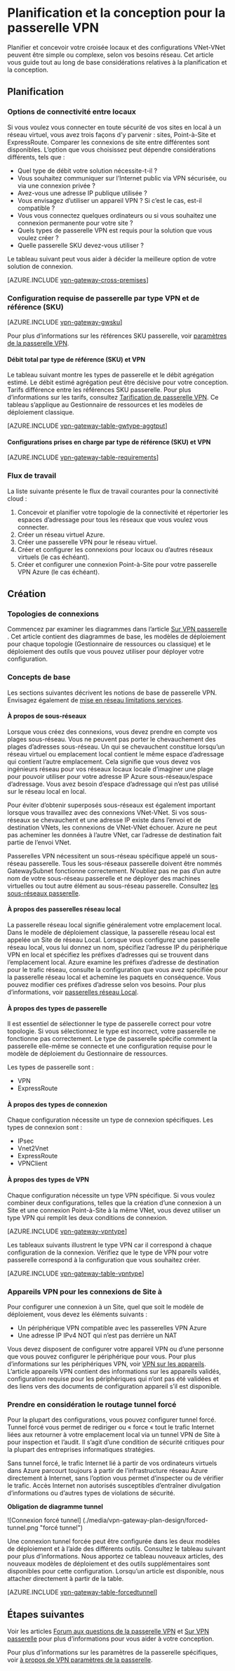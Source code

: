 <properties 
   pageTitle="Conception et planification de la passerelle VPN | Microsoft Azure"
   description="En savoir plus sur la planification de la passerelle VPN et du style entre local, hybride et les connexions de VNet-VNet"
   services="vpn-gateway"
   documentationCenter="na"
   authors="cherylmc"
   manager="carmonm"
   editor=""
   tags="azure-service-management,azure-resource-manager"/>
<tags 
   ms.service="vpn-gateway"
   ms.devlang="na"
   ms.topic="article"
   ms.tgt_pltfrm="na"
   ms.workload="infrastructure-services"
   ms.date="10/18/2016"
   ms.author="cherylmc"/>

# <a name="planning-and-design-for-vpn-gateway"></a>Planification et la conception pour la passerelle VPN

Planifier et concevoir votre croisée locaux et des configurations VNet-VNet peuvent être simple ou complexe, selon vos besoins réseau. Cet article vous guide tout au long de base considérations relatives à la planification et la conception.

## <a name="planning"></a>Planification


### <a name="compare"></a>Options de connectivité entre locaux

Si vous voulez vous connecter en toute sécurité de vos sites en local à un réseau virtuel, vous avez trois façons d’y parvenir : sites, Point-à-Site et ExpressRoute. Comparer les connexions de site entre différentes sont disponibles. L’option que vous choisissez peut dépendre considérations différents, tels que :


- Quel type de débit votre solution nécessite-t-il ?
- Vous souhaitez communiquer sur l’Internet public via VPN sécurisée, ou via une connexion privée ?
- Avez-vous une adresse IP publique utilisée ?
- Vous envisagez d’utiliser un appareil VPN ? Si c’est le cas, est-il compatible ?
- Vous vous connectez quelques ordinateurs ou si vous souhaitez une connexion permanente pour votre site ?
- Quels types de passerelle VPN est requis pour la solution que vous voulez créer ?
- Quelle passerelle SKU devez-vous utiliser ?


Le tableau suivant peut vous aider à décider la meilleure option de votre solution de connexion.


[AZURE.INCLUDE [vpn-gateway-cross-premises](../../includes/vpn-gateway-cross-premises-include.md)]



### <a name="gwrequire"></a>Configuration requise de passerelle par type VPN et de référence (SKU)

[AZURE.INCLUDE [vpn-gateway-gwsku](../../includes/vpn-gateway-gwsku-include.md)]

Pour plus d’informations sur les références SKU passerelle, voir [paramètres de la passerelle VPN](vpn-gateway-about-vpn-gateway-settings.md#gwsku).

#### <a name="aggregate-throughput-by-sku-and-vpn-type"></a>Débit total par type de référence (SKU) et VPN

Le tableau suivant montre les types de passerelle et le débit agrégation estimé. Le débit estimé agrégation peut être décisive pour votre conception.
Tarifs différence entre les références SKU passerelle. Pour plus d’informations sur les tarifs, consultez [Tarification de passerelle VPN](https://azure.microsoft.com/pricing/details/vpn-gateway/). Ce tableau s’applique au Gestionnaire de ressources et les modèles de déploiement classique.

[AZURE.INCLUDE [vpn-gateway-table-gwtype-aggtput](../../includes/vpn-gateway-table-gwtype-aggtput-include.md)] 

#### <a name="supported-configurations-by-sku-and-vpn-type"></a>Configurations prises en charge par type de référence (SKU) et VPN

[AZURE.INCLUDE [vpn-gateway-table-requirements](../../includes/vpn-gateway-table-requirements-include.md)] 

### <a name="wf"></a>Flux de travail

La liste suivante présente le flux de travail courantes pour la connectivité cloud :

1.  Concevoir et planifier votre topologie de la connectivité et répertorier les espaces d’adressage pour tous les réseaux que vous voulez vous connecter.
2.  Créer un réseau virtuel Azure. 
3.  Créer une passerelle VPN pour le réseau virtuel.
4.  Créer et configurer les connexions pour locaux ou d’autres réseaux virtuels (le cas échéant).
5.  Créer et configurer une connexion Point-à-Site pour votre passerelle VPN Azure (le cas échéant).
 

## <a name="design"></a>Création

### <a name="topologies"></a>Topologies de connexions

Commencez par examiner les diagrammes dans l’article [Sur VPN passerelle](vpn-gateway-about-vpngateways.md) . Cet article contient des diagrammes de base, les modèles de déploiement pour chaque topologie (Gestionnaire de ressources ou classique) et le déploiement des outils que vous pouvez utiliser pour déployer votre configuration.   

### <a name="designbasics"></a>Concepts de base

Les sections suivantes décrivent les notions de base de passerelle VPN. Envisagez également de [mise en réseau limitations services](../articles/azure-subscription-service-limits.md#networking-limits).


#### <a name="subnets"></a>À propos de sous-réseaux

Lorsque vous créez des connexions, vous devez prendre en compte vos plages sous-réseau. Vous ne peuvent pas porter le chevauchement des plages d’adresses sous-réseau. Un qui se chevauchent constitue lorsqu’un réseau virtuel ou emplacement local contient le même espace d’adressage qui contient l’autre emplacement. Cela signifie que vous devez vos ingénieurs réseau pour vos réseaux locaux locale d’imaginer une plage pour pouvoir utiliser pour votre adresse IP Azure sous-réseaux/espace d’adressage. Vous avez besoin d’espace d’adressage qui n’est pas utilisé sur le réseau local en local. 

Pour éviter d’obtenir superposés sous-réseaux est également important lorsque vous travaillez avec des connexions VNet-VNet. Si vos sous-réseaux se chevauchent et une adresse IP existe dans l’envoi et de destination VNets, les connexions de VNet-VNet échouer. Azure ne peut pas acheminer les données à l’autre VNet, car l’adresse de destination fait partie de l’envoi VNet. 

Passerelles VPN nécessitent un sous-réseau spécifique appelé un sous-réseau passerelle. Tous les sous-réseaux passerelle doivent être nommés GatewaySubnet fonctionne correctement. N’oubliez pas ne pas d’un autre nom de votre sous-réseau passerelle et ne déployer des machines virtuelles ou tout autre élément au sous-réseau passerelle. Consultez [les sous-réseaux passerelle](vpn-gateway-about-vpn-gateway-settings.md#gwsub).

#### <a name="local"></a>À propos des passerelles réseau local

La passerelle réseau local signifie généralement votre emplacement local. Dans le modèle de déploiement classique, la passerelle réseau local est appelée un Site de réseau Local. Lorsque vous configurez une passerelle réseau local, vous lui donnez un nom, spécifiez l’adresse IP du périphérique VPN en local et spécifiez les préfixes d’adresses qui se trouvent dans l’emplacement local. Azure examine les préfixes d’adresse de destination pour le trafic réseau, consulte la configuration que vous avez spécifiée pour la passerelle réseau local et achemine les paquets en conséquence. Vous pouvez modifier ces préfixes d’adresse selon vos besoins. Pour plus d’informations, voir [passerelles réseau Local](vpn-gateway-about-vpn-gateway-settings.md#lng).


#### <a name="gwtype"></a>À propos des types de passerelle

Il est essentiel de sélectionner le type de passerelle correct pour votre topologie. Si vous sélectionnez le type est incorrect, votre passerelle ne fonctionne pas correctement. Le type de passerelle spécifie comment la passerelle elle-même se connecte et une configuration requise pour le modèle de déploiement du Gestionnaire de ressources.

Les types de passerelle sont :

- VPN
- ExpressRoute

#### <a name="connectiontype"></a>À propos des types de connexion

Chaque configuration nécessite un type de connexion spécifiques. Les types de connexion sont :

- IPsec
- Vnet2Vnet
- ExpressRoute
- VPNClient


#### <a name="vpntype"></a>À propos des types de VPN

Chaque configuration nécessite un type VPN spécifique. Si vous voulez combiner deux configurations, telles que la création d’une connexion à un Site et une connexion Point-à-Site à la même VNet, vous devez utiliser un type VPN qui remplit les deux conditions de connexion.

[AZURE.INCLUDE [vpn-gateway-vpntype](../../includes/vpn-gateway-vpntype-include.md)] 

Les tableaux suivants illustrent le type VPN car il correspond à chaque configuration de la connexion. Vérifiez que le type de VPN pour votre passerelle correspond à la configuration que vous souhaitez créer. 


[AZURE.INCLUDE [vpn-gateway-table-vpntype](../../includes/vpn-gateway-table-vpntype-include.md)] 

### <a name="devices"></a>Appareils VPN pour les connexions de Site à

Pour configurer une connexion à un Site, quel que soit le modèle de déploiement, vous devez les éléments suivants :

- Un périphérique VPN compatible avec les passerelles VPN Azure
- Une adresse IP IPv4 NOT qui n’est pas derrière un NAT

Vous devez disposent de configurer votre appareil VPN ou d’une personne que vous pouvez configurer le périphérique pour vous. Pour plus d’informations sur les périphériques VPN, voir [VPN sur les appareils](vpn-gateway-about-vpn-devices.md). L’article appareils VPN contient des informations sur les appareils validés, configuration requise pour les périphériques qui n’ont pas été validées et des liens vers des documents de configuration appareil s’il est disponible.

### <a name="forcedtunnel"></a>Prendre en considération le routage tunnel forcé

Pour la plupart des configurations, vous pouvez configurer tunnel forcé. Tunnel forcé vous permet de rediriger ou « force « tout le trafic Internet liées aux retourner à votre emplacement local via un tunnel VPN de Site à pour inspection et l’audit. Il s’agit d’une condition de sécurité critiques pour la plupart des entreprises informatiques stratégies. 

Sans tunnel forcé, le trafic Internet lié à partir de vos ordinateurs virtuels dans Azure parcourt toujours à partir de l’infrastructure réseau Azure directement à Internet, sans l’option vous permet d’inspecter ou de vérifier le trafic. Accès Internet non autorisés susceptibles d’entraîner divulgation d’informations ou d’autres types de violations de sécurité.

**Obligation de diagramme tunnel**

![Connexion forcé tunnel] (./media/vpn-gateway-plan-design/forced-tunnel.png "forcé tunnel")

Une connexion tunnel forcée peut être configurée dans les deux modèles de déploiement et à l’aide des différents outils. Consultez le tableau suivant pour plus d’informations. Nous apportez ce tableau nouveaux articles, des nouveaux modèles de déploiement et des outils supplémentaires sont disponibles pour cette configuration. Lorsqu’un article est disponible, nous attacher directement à partir de la table.

[AZURE.INCLUDE [vpn-gateway-table-forcedtunnel](../../includes/vpn-gateway-table-forcedtunnel-include.md)] 



## <a name="next-steps"></a>Étapes suivantes

Voir les articles [Forum aux questions de la passerelle VPN](vpn-gateway-vpn-faq.md) et [Sur VPN passerelle](vpn-gateway-about-vpngateways.md) pour plus d’informations pour vous aider à votre conception.

Pour plus d’informations sur les paramètres de la passerelle spécifiques, voir [à propos de VPN paramètres de la passerelle](vpn-gateway-about-vpn-gateway-settings.md).




